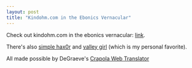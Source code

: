 ```yaml
---
layout: post
title: "Kindohm.com in the Ebonics Vernacular"
---
```


<p>Check out kindohm.com in the ebonics vernacular: <a href="http://www.degraeve.com/cgi-bin/babel.cgi?d=ebonics&amp;url=http%3A%2F%2Fwww.kindohm.com&amp;w=" target="_blank">link</a>.  </p>
  
<p>There's also <a href="http://www.degraeve.com/cgi-bin/babel.cgi?d=haxor&amp;url=http%3A%2F%2Fwww.kindohm.com&amp;w=" target="_blank">simple hax0r</a> and <a href="http://www.degraeve.com/cgi-bin/babel.cgi?d=valley&amp;url=http%3A%2F%2Fwww.kindohm.com&amp;w=" target="_blank">valley girl</a> (which is my personal favorite).</p>
  
<p>All made possible by DeGraeve's <a href="http://www.degraeve.com/translator.php" target="_blank">Crapola Web Translator</a></p>
 
